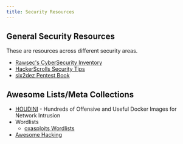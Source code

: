 ```yaml
---
title: Security Resources
---
```


## General Security Resources

These are resources across different security areas.

* [Rawsec's CyberSecurity Inventory](https://inventory.raw.pm/features.html)
* [HackerScrolls Security Tips](https://github.com/hackerscrolls/SecurityTips)
* [six2dez Pentest Book](https://pentestbook.six2dez.com/)

## Awesome Lists/Meta Collections

* [HOUDINI](https://github.com/cybersecsi/HOUDINI) - Hundreds of Offensive and Useful Docker Images for Network Intrusion
* Wordlists
  * [oxasploits Wordlists](https://oxasploits.com/wordlists/)
* [Awesome Hacking](https://github.com/Hack-with-Github/Awesome-Hacking)
